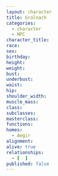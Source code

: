 ```yaml
---
layout: character
title: Gralnach
categories:
  - character
  - NPC
character_title: 
race: 
sex: 
birthday: 
height: 
weight: 
bust: 
underbust:
waist: 
hip: 
shoulder_width: 
muscle_mass: 
class:
subclasses:
masterclass:
functions:
homes:
  - Aegir
alignment: 
alive: true
relationships:
  - [  ]
published: false
---
```


<!--more-->
